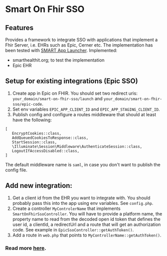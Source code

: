 # Smart On Fhir SSO

## Features
Provides a framework to integrate SSO with applications that implement a Fhir Server,
i.e. EHRs such as Epic, Cerner etc.
The implementation has been tested with [SMART App Launcher](https://launch.smarthealthit.org/?auth_error=&fhir_version_1=r4&fhir_version_2=r4&iss=&launch_ehr=1&launch_url=https%3A%2F%2Fprovider-epic-sso.ngrok.io%2Fsmart-on-fhir-sso%2Flaunch&patient=87a339d0-8cae-418e-89c7-8651e6aab3c6&prov_skip_auth=1&prov_skip_login=1&provider=37881086-7b05-4b18-a279-08e331f50e9b&pt_skip_auth=1&public_key=&sb=&sde=&sim_ehr=1&token_lifetime=15&user_pt=).
Implemented:
- smarthealthit.org; to test the implementation
- Epic EHR

## Setup for existing integrations (Epic SSO)
1. Create app in Epic on FHIR. You should set two redirect uris: `your_domain/smart-on-fhir-sso/launch` and `your_domain/smart-on-fhir-sso/epic-code`.
2. Set env variables `EPIC_APP_CLIENT_ID` and `EPIC_APP_STAGING_CLIENT_ID`.
3. Publish config and configure a routes middleware that should at least have the following:
```
[
   EncryptCookies::class,
   AddQueuedCookiesToResponse::class,
   StartSession::class,
   \Illuminate\Session\Middleware\AuthenticateSession::class,
   LogoutIfAccessDisabled::class,
]
   ```
The default middleware name is `saml`, in case you don't want to publish the config file.

## Add new integration:
1. Get a client id from the EHR you want to integrate with. You should probably pass this into the app using env variables. See `config.php`.
2. Create a controller `MyControlerName` that implements `SmartOnFhirSsoController`.
   You will have to provide a platform name, the property name to read from the decoded open id token that defines the user id, a clientId, a redirectUrl and a route that will get an authorization code. See example in `EpicSsoController::getAuthToken()`.
3. Add a route in `web.php` that points to `MyControllerName::getAuthToken()`.

### Read more [here](http://hl7.org/fhir/smart-app-launch/index.html).
